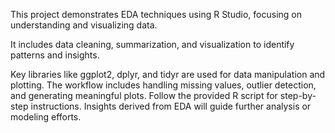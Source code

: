 This project demonstrates EDA techniques using R Studio, focusing on understanding and visualizing data. 

It includes data cleaning, summarization, and visualization to identify patterns and insights.

Key libraries like ggplot2, dplyr, and tidyr are used for data manipulation and plotting. The workflow includes handling missing values, outlier detection, and generating meaningful plots. Follow the provided R script for step-by-step instructions. Insights derived from EDA will guide further analysis or modeling efforts.
